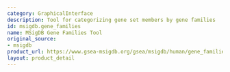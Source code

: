 ```yaml
---
category: GraphicalInterface
description: Tool for categorizing gene set members by gene families
id: msigdb.gene_families
name: MSigDB Gene Families Tool
original_source:
- msigdb
product_url: https://www.gsea-msigdb.org/gsea/msigdb/human/gene_families.jsp
layout: product_detail
---
```


